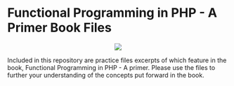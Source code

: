 # Functional Programming in PHP - A Primer Book Files

<p align="center">
    <img src="https://github.com/ace411/fp-php-book/tree/master/img/cover-2.jpg" />
</p>

Included in this repository are practice files excerpts of which feature in the book, Functional Programming in PHP - A primer. Please use the files to further your understanding of the concepts put forward in the book.
